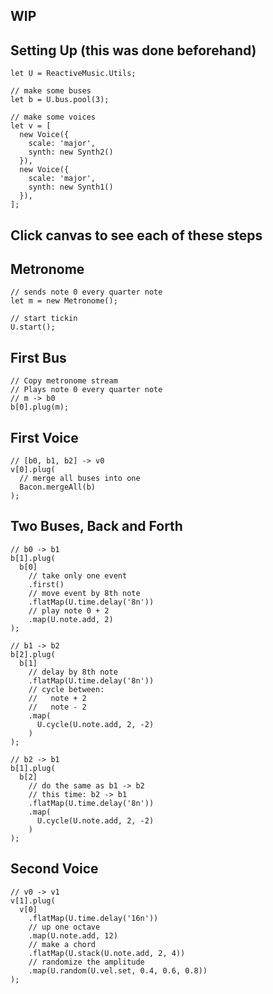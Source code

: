 ## WIP

## Setting Up (this was done beforehand)
```
let U = ReactiveMusic.Utils;

// make some buses
let b = U.bus.pool(3);

// make some voices
let v = [
  new Voice({
    scale: 'major',
    synth: new Synth2()
  }),
  new Voice({
    scale: 'major',
    synth: new Synth1()
  }),
];
```

## Click canvas to see each of these steps

## Metronome
```
// sends note 0 every quarter note
let m = new Metronome();

// start tickin
U.start();
```

## First Bus
```
// Copy metronome stream
// Plays note 0 every quarter note
// m -> b0
b[0].plug(m);
```

## First Voice
```
// [b0, b1, b2] -> v0
v[0].plug(
  // merge all buses into one
  Bacon.mergeAll(b)
);
```

## Two Buses, Back and Forth
```
// b0 -> b1
b[1].plug(
  b[0]
    // take only one event
    .first()
    // move event by 8th note
    .flatMap(U.time.delay('8n'))
    // play note 0 + 2
    .map(U.note.add, 2)
);

// b1 -> b2
b[2].plug(
  b[1]
    // delay by 8th note
    .flatMap(U.time.delay('8n'))
    // cycle between:
    //   note + 2
    //   note - 2
    .map(
      U.cycle(U.note.add, 2, -2)
    )
);

// b2 -> b1
b[1].plug(
  b[2]
    // do the same as b1 -> b2
    // this time: b2 -> b1
    .flatMap(U.time.delay('8n'))
    .map(
      U.cycle(U.note.add, 2, -2)
    )
);
```

## Second Voice
```
// v0 -> v1
v[1].plug(
  v[0]
    .flatMap(U.time.delay('16n'))
    // up one octave
    .map(U.note.add, 12)
    // make a chord
    .flatMap(U.stack(U.note.add, 2, 4))
    // randomize the amplitude
    .map(U.random(U.vel.set, 0.4, 0.6, 0.8))
);
```
